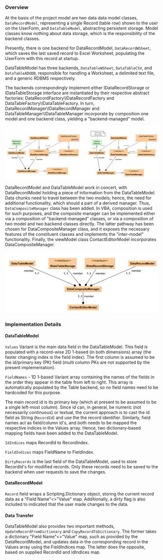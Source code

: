 
### Overview

At the basis of the project model are two data data model classes, `DataRecordModel`, representing a single Record (table row) shown to the user on the UserForm, and `DataTableModel`, abstracting persistent storage. Model classes know nothing about data storage, which is the responsibility of the backend classes.  

Presently, there is one backend for DataRecordModel, `DataRecordWSheet`, which saves the last saved record to Excel Worksheet, populating the UserForm with this record at startup.

DataTableModel has three backends, `DataTableWSheet`, `DataTableCSV`, and `DataTableADODB`, responsible for handling a Worksheet, a delimited text file, and a generic RDBMS respectively.  
 
The backends correspondingly implement either IDataRecordStorage or IDataTableStorage interface are instantiated by their respective abstract factories: DataRecordFactory\IDataRecordFactory and  DataTableFactory\IDataTableFactory. In turn, DataRecordManager\IDataRecordManager and DataTableManager\IDataTableManager incorporate by composition one model and one backend class, yielding a "backend-managed" model.

![Base classes][Base classes]

DataRecordModel and DataTableModel work in concert, with DataRecordModel holding a piece of information from the DataTableModel. Data chunks need to travel between the two models; hence, the need for additional functionality, which should a part of a derived manager. Thus, `DataCompositeManager` class has been added. In VBA, composition is used for such purposes, and the composite manager can be implemented either via a composition of "backend-managed" classes, or via a composition of two model and two backend classes directly. The latter pathway has been chosen for  DataCompositeManager class, and it exposes the necessary features of the constituent classes and implements the "inter-model" functionality. Finally, the viewModel class ContactEditorModel incorporates DataCompositeManager.

![Composite classes][Composite classes]

### Implementation Details

#### DataTableModel

`Values` Variant is the main data field in the DataTableModel. This field is populated with a record-wise 2D 1-based (in both dimensions) array (the faster changing index is the field index).  The first column is assumed to be the id/primary key (PK) field (multi column PKs are not supported by the present implementation).  

`FieldNames` - 1D 1-based Variant array containing the names of the fields in the order they appear in the table from left to right. This array is automatically populated by the Table backend, so no field names need to be hardcoded for this purpose.  

The main record id is its primary key (which at present to be assumed to be a single left-most column). Since id can, in general, be numeric (not necessarily continuous) or textual, the current approach is to cast the id field as String (`RecordId`) and use the the record identifier. Similarly, field names act as field/column id's, and both needs to be mapped the respective indices in the Values array. Hence, two dictionary-based mapping fields have been added to the DataTableModel.  

`IdIndices` maps RecordId to RecordIndex.  

`FieldIndices` maps FieldName to FieldIndex.  

`DirtyRecords` is the last field of the DataTableModel, used to store RecordId's for modified records. Only these records need to be saved to the backend when user requests to save the changes.

#### DataRecordModel

`Record` field wraps a Scripting.Dictionary object, storing the current record data as a "Field Name"<>"Value" map. Additionally, a dirty flag is also included to indicated that the user made changes to the data.  

#### Data Transfer

[ ](#hybrid-interface)
DataTableModel also provides two important methods, `UpdateRecordFromDictionary` and `CopyRecordToDictionary`. The former takes a dictionary "Field Name"<>"Value" map, such as provided by the DataRecordModel, and updates data in the corresponding record in the Values array using the FieldIndices map. The latter does the opposite, based on supplied RecordId and IdIndices map.

[Composite classes]: https://github.com/pchemguy/ContactEditor/blob/develop/Assets/Diagrams/Class%20Diagram.svg
[Base classes]: https://github.com/pchemguy/ContactEditor/blob/develop/Assets/Diagrams/Class%20Diagram%20-%20Table%20and%20Record.svg
